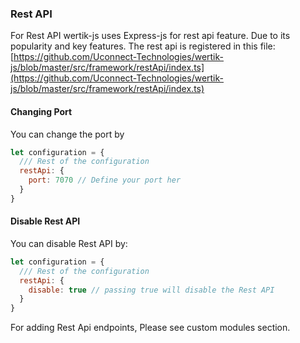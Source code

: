 
### Rest API

For Rest API wertik-js uses Express-js for rest api feature. Due to its popularity and key features. The rest api is registered in this file:  [https://github.com/Uconnect-Technologies/wertik-js/blob/master/src/framework/restApi/index.ts](https://github.com/Uconnect-Technologies/wertik-js/blob/master/src/framework/restApi/index.ts)

#### Changing Port

You can change the port by

```javascript
let configuration = {
  /// Rest of the configuration
  restApi: {
    port: 7070 // Define your port her
  }
}
```

#### Disable Rest API


You can disable Rest API by:

```javascript
let configuration = {
  /// Rest of the configuration
  restApi: {
    disable: true // passing true will disable the Rest API
  }
}
```


For adding Rest Api endpoints, Please see custom modules section.